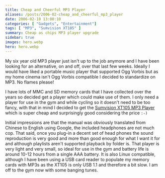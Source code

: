 ```yaml
---
title: Cheap and Cheerful MP3 Player
aliases: /posts/2006-02-cheap_and_cheerful_mp3_player
date: 2006-02-10 13:00:10
categories: [ "Gadgets", "Entertainment"]
tags: [ "MP3", "Sumvision XT105" ]
summary: Cheap as chips MP3 player upgrade
sidebar: true
images: hero.webp
hero: hero.webp
---
```


My six year old MP3 player just isn't up to the job anymore and I have been
looking for an alternative, on and off, over that last few weeks. Ideally I
would have liked a portable music player that supported Ogg Vorbis but as my
home cinema isn't Ogg Vorbis compatible I decided to standardize on MP3. No
flames please!

I have lots of MMC and SD memory cards that I have collected over the years so
decided get a player which could make use of them. I only need a player for use
in the gym and while cycling so it doesn't need to be too fancy, with that in
mind I decided to get the [Sumvision XT105 MP3 Player](http://www.amazon.co.uk/Sumvision-Snowfox-XT105-Portable-Playback/dp/B000F9TD1S)
which is super cheap and surprisingly good considering the price `:-)`

Initial impressions are that the manual was obviously translated from Chinese to
English using Google, the included headphones are not much cop. That said,
once you plug-in a decent set of head phones the sound reproduction is very good
and more than good enough for what I want it for and although playlists aren't
supported playback by folder is. That player is very light and very small, so
ideal for use in the gym and battery life is around 10-12 hours from a single
AAA battery. It is also Linux compatible, although I have been using a USB
card reader to populate my memory cards with MP3s as the XT105 is only USB 1.1
and therefore a bit slow. I am off to the gym now with some banging tunes.

